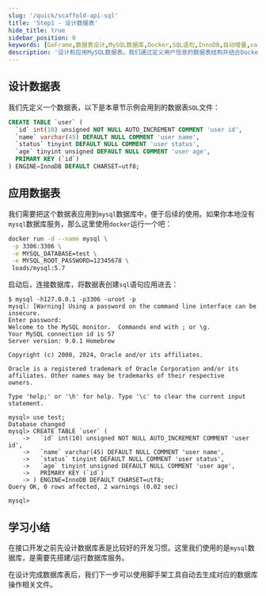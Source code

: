 ```yaml
---
slug: '/quick/scaffold-api-sql'
title: 'Step1 - 设计数据表'
hide_title: true
sidebar_position: 0
keywords: [GoFrame,数据表设计,MySQL数据库,Docker,SQL语句,InnoDB,自动增量,varchar,数据库连接,用户状态]
description: '设计和应用MySQL数据表。我们通过定义用户信息的数据表结构并结合Docker运行MySQL进行数据表的实践操作，包括创建表结构和应用SQL语句，帮助您快速掌握数据库操作技能。'
---
```



## 设计数据表

我们先定义一个数据表，以下是本章节示例会用到的数据表`SQL`文件：

```sql
CREATE TABLE `user` (
  `id` int(10) unsigned NOT NULL AUTO_INCREMENT COMMENT 'user id',
  `name` varchar(45) DEFAULT NULL COMMENT 'user name',
  `status` tinyint DEFAULT NULL COMMENT 'user status',
  `age` tinyint unsigned DEFAULT NULL COMMENT 'user age',
  PRIMARY KEY (`id`)
) ENGINE=InnoDB DEFAULT CHARSET=utf8;
```

## 应用数据表

我们需要把这个数据表应用到`mysql`数据库中，便于后续的使用。如果你本地没有`mysql`数据库服务，那么这里使用`docker`运行一个吧：

```bash
docker run -d --name mysql \
 -p 3306:3306 \
 -e MYSQL_DATABASE=test \
 -e MYSQL_ROOT_PASSWORD=12345678 \
 loads/mysql:5.7
```

启动后，连接数据库，将数据表创建`sql`语句应用进去：
```text
$ mysql -h127.0.0.1 -p3306 -uroot -p
mysql: [Warning] Using a password on the command line interface can be insecure.
Enter password: 
Welcome to the MySQL monitor.  Commands end with ; or \g.
Your MySQL connection id is 57
Server version: 9.0.1 Homebrew

Copyright (c) 2000, 2024, Oracle and/or its affiliates.

Oracle is a registered trademark of Oracle Corporation and/or its
affiliates. Other names may be trademarks of their respective
owners.

Type 'help;' or '\h' for help. Type '\c' to clear the current input statement.

mysql> use test;
Database changed
mysql> CREATE TABLE `user` (
    ->   `id` int(10) unsigned NOT NULL AUTO_INCREMENT COMMENT 'user id',
    ->   `name` varchar(45) DEFAULT NULL COMMENT 'user name',
    ->   `status` tinyint DEFAULT NULL COMMENT 'user status',
    ->   `age` tinyint unsigned DEFAULT NULL COMMENT 'user age',
    ->   PRIMARY KEY (`id`)
    -> ) ENGINE=InnoDB DEFAULT CHARSET=utf8;
Query OK, 0 rows affected, 2 warnings (0.02 sec)

mysql> 
```



## 学习小结

在接口开发之前先设计数据库表是比较好的开发习惯。这里我们使用的是`mysql`数据库，是需要先搭建/运行数据库服务。

在设计完成数据库表后，我们下一步可以使用脚手架工具自动去生成对应的数据库操作相关文件。

